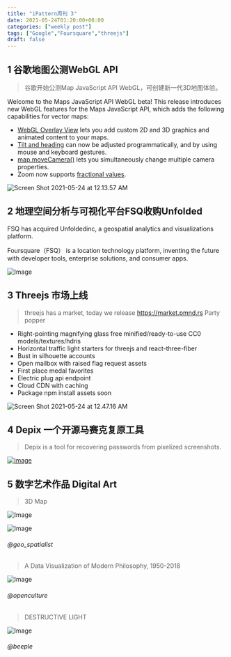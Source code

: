 ```yaml
---
title: "iPattern周刊 3"
date: 2021-05-24T01:20:00+08:00
categories: ["weekly post"]
tags: ["Google","Foursquare","threejs"]
draft: false
---
```


## 1 谷歌地图公测WebGL API

> 谷歌开始公测Map JavaScript API WebGL，可创建新一代3D地图体验。

Welcome to the Maps JavaScript API WebGL beta! This release introduces new WebGL features for the Maps JavaScript API, which adds the following capabilities for vector maps:

- [WebGL Overlay View](https://developers.google.com/maps/documentation/javascript/webgl/webgl-overlay-view) lets you add custom 2D and 3D graphics and animated content to your maps.
- [Tilt and heading](https://developers.google.com/maps/documentation/javascript/webgl/tilt-rotation) can now be adjusted programmatically, and by using mouse and keyboard gestures.
- [map.moveCamera()](https://developers.google.com/maps/documentation/javascript/vector-map#control-camera) lets you simultaneously change multiple camera properties.
- Zoom now supports [fractional values](https://developers.google.com/maps/documentation/javascript/vector-map#fractional-zoom).

![Screen Shot 2021-05-24 at 12.13.57 AM](https://tva1.sinaimg.cn/large/008i3skNgy1gqstnyiocbj31h30u0qv5.jpg)




## 2 地理空间分析与可视化平台FSQ收购Unfolded
FSQ has acquired Unfoldedinc, a geospatial analytics and visualizations platform. 

Foursquare（FSQ） is a location technology platform, inventing the future with developer tools, enterprise solutions, and consumer apps.

![Image](https://pbs.twimg.com/media/E119D31X0AEBD0E?format=jpg&name=medium)



## 3 Threejs 市场上线

> threejs has a market, today we release https://market.pmnd.rs Party popper

- Right-pointing magnifying glass free minified/ready-to-use CC0 models/textures/hdris 
- Horizontal traffic light starters for threejs and react-three-fiber 
- Bust in silhouette accounts 
- Open mailbox with raised flag request assets 
- First place medal favorites 
- Electric plug api endpoint
- Cloud CDN with caching
- Package npm install assets soon

![Screen Shot 2021-05-24 at 12.47.16 AM](https://tva1.sinaimg.cn/large/008i3skNgy1gqsud464n7j31em0u07wi.jpg)

## 4 Depix 一个开源马赛克复原工具

> Depix is a tool for recovering passwords from pixelized screenshots.

[![image](https://tva1.sinaimg.cn/large/008i3skNgy1gqsuofk538j30ti0dqmxe.jpg)](https://github.com/beurtschipper/Depix/blob/main/docs/img/Recovering_prototype_latest.png)

## 5 数字艺术作品 Digital Art

> 3D Map

![Image](https://pbs.twimg.com/media/E1roHDJWYAQPUoy?format=jpg&name=4096x4096)

![Image](https://pbs.twimg.com/media/E1roHDJXoAcr1L0?format=jpg&name=4096x4096)

###### @geo_spatialist

> A Data Visualization of Modern Philosophy, 1950-2018 

![Image](https://pbs.twimg.com/media/E1ueFBfUYAERRN3?format=png&name=900x900)

###### @openculture

> DESTRUCTIVE LIGHT

![Image](https://pbs.twimg.com/media/E1uM9gXWEAQQ-Uh?format=jpg&name=4096x4096)

###### @beeple

